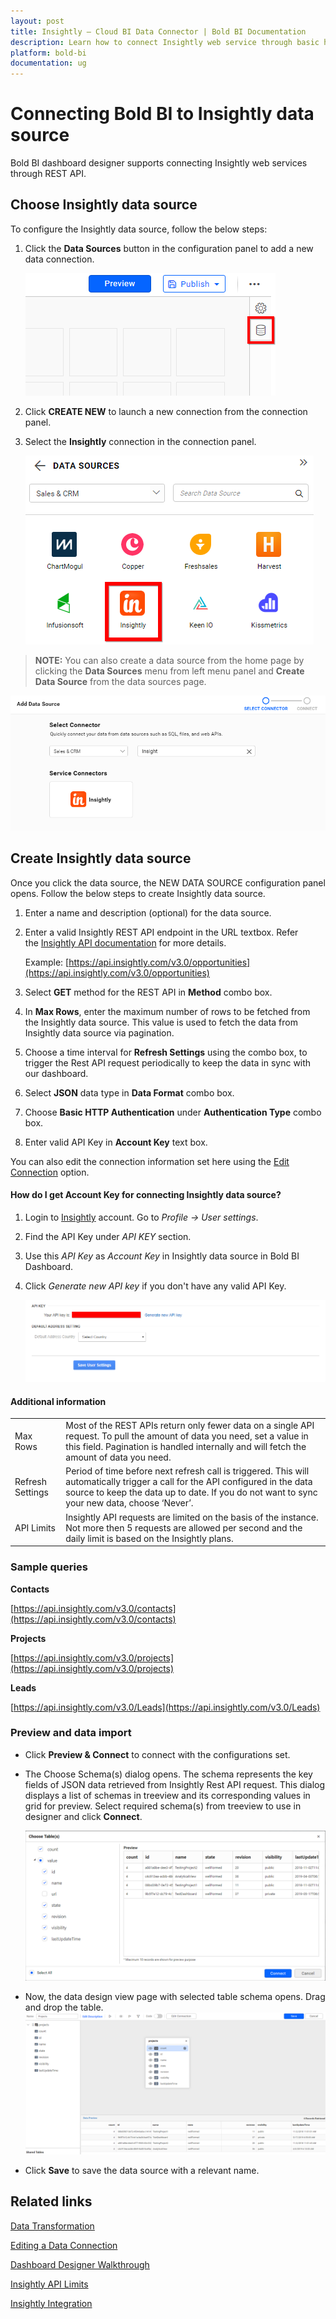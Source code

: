 ```yaml
---
layout: post
title: Insightly – Cloud BI Data Connector | Bold BI Documentation
description: Learn how to connect Insightly web service through basic http authentication with Bold BI Cloud and create data source.
platform: bold-bi
documentation: ug
---
```


# Connecting Bold BI to Insightly data source
Bold BI dashboard designer supports connecting Insightly web services through REST API.

## Choose Insightly data source
To configure the Insightly data source, follow the below steps:
1. Click the **Data Sources** button in the configuration panel to add a new data connection.

   ![Data source icon](/static/assets/cloud/working-with-datasource/data-connectors/images/common/DataSourcesIcon.png)

2. Click **CREATE NEW** to launch a new connection from the connection panel.
3. Select the **Insightly** connection in the connection panel.

   ![Choose data source](/static/assets/cloud/working-with-datasource/data-connectors/images/insightly/ChooseDS.png)

> **NOTE:**  You can also create a data source from the home page by clicking the **Data Sources** menu from left menu panel and **Create Data Source** from the data sources page.

   ![Choose data source](/static/assets/cloud/working-with-datasource/data-connectors/images/insightly/ChooseDS_server.png)

## Create Insightly data source
Once you click the data source, the NEW DATA SOURCE configuration panel opens. Follow the below steps to create Insightly data source.
1. Enter a name and description (optional) for the data source.
2. Enter a valid Insightly REST API endpoint in the URL textbox. Refer the [Insightly API documentation](https://api.insightly.com/v3.0/Help) for more details.

    Example: [https://api.insightly.com/v3.0/opportunities](https://api.insightly.com/v3.0/opportunities)

3. Select **GET** method for the REST API in **Method** combo box.
4. In **Max Rows**, enter the maximum number of rows to be fetched from the Insightly data source. This value is used to fetch the data from Insightly data source via pagination.
5. Choose a time interval for **Refresh Settings** using the combo box, to trigger the Rest API request periodically to keep the data in sync with our dashboard.  
6. Select **JSON** data type in **Data Format** combo box.
7. Choose **Basic HTTP Authentication** under **Authentication Type** combo box.
8. Enter valid API Key in **Account Key** text box.

You can also edit the connection information set here using the [Edit Connection](/cloud-bi/working-with-data-source/editing-a-data-connection/) option.

#### How do I get Account Key for connecting Insightly data source?

1. Login to [Insightly](https://login.insightly.com/User/Login?ReturnUrl=%2F) account. Go to *Profile -> User settings*.
2. Find the API Key under *API KEY* section.
3. Use this *API Key* as *Account Key* in Insightly data source in Bold BI Dashboard.
4. Click *Generate new API key* if you don't have any valid API Key.

   ![Reveal API Key](/static/assets/cloud/working-with-datasource/data-connectors/images/insightly/APIKey.png)

#### Additional information
<table width="600">
<tr>
<td>
Max Rows
</td>
<td>
Most of the REST APIs return only fewer data on a single API request. To pull the amount of data you need, set a value in this field.  
Pagination is handled internally and will fetch the amount of data you need.
</td>
</tr>
<tr>
<td>
Refresh Settings
</td>
<td>
Period of time before next refresh call is triggered. This will automatically trigger a call for the API configured in the data source to keep the data up to date. If you do not want to sync your new data, choose ‘Never’.
</td>
</tr>
<tr>
<td>
API Limits
</td>
<td>
Insightly API requests are limited on the basis of the instance. Not more then 5 requests are allowed per second and the daily limit is based on the Insightly plans.
</td>
</tr>
</table>

### Sample queries

**Contacts**

[https://api.insightly.com/v3.0/contacts](https://api.insightly.com/v3.0/contacts)

**Projects**

[https://api.insightly.com/v3.0/projects](https://api.insightly.com/v3.0/projects)

**Leads**

[https://api.insightly.com/v3.0/Leads](https://api.insightly.com/v3.0/Leads)

### Preview and data import
* Click **Preview & Connect** to connect with the configurations set.
* The Choose Schema(s) dialog opens. The schema represents the key fields of JSON data retrieved from Insightly Rest API request. This dialog displays a list of schemas in treeview and its corresponding values in grid for preview. Select required schema(s) from treeview to use in designer and click **Connect**.

   ![Preview](/static/assets/cloud/working-with-datasource/data-connectors/images/common/Preview.png)

* Now, the data design view page with selected table schema opens. Drag and drop the table.
   ![Query Editor](/static/assets/cloud/working-with-datasource/data-connectors/images/common/QueryEditor.png)

* Click **Save** to save the data source with a relevant name.

## Related links
[Data Transformation](/cloud-bi/working-with-data-source/transforming-data/joining-table/)

[Editing a Data Connection](/cloud-bi/working-with-data-source/editing-a-data-connection/)   

[Dashboard Designer Walkthrough](/cloud-bi/getting-started/quick-start/)

[Insightly API Limits](https://api.insightly.com/v3.0/Help#!/Overview/Technical_Details)

[Insightly Integration](https://www.boldbi.com/integrations/insightly?utm_source=syncfusion&utm_medium=documentation&utm_campaign=boldbiinsightlyintegration)